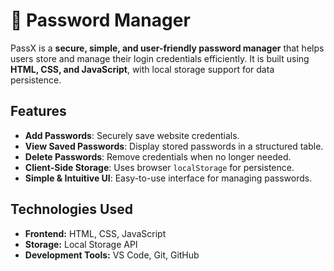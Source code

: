 # 🔐 Password Manager


PassX is a **secure, simple, and user-friendly password manager** that helps users store and manage their login credentials efficiently. It is built using **HTML, CSS, and JavaScript**, with local storage support for data persistence.

##  Features
- **Add Passwords**: Securely save website credentials.
- **View Saved Passwords**: Display stored passwords in a structured table.
- **Delete Passwords**: Remove credentials when no longer needed.
- **Client-Side Storage**: Uses browser `localStorage` for persistence.
- **Simple & Intuitive UI**: Easy-to-use interface for managing passwords.

## Technologies Used
- **Frontend:** HTML, CSS, JavaScript
- **Storage:** Local Storage API
- **Development Tools:** VS Code, Git, GitHub


